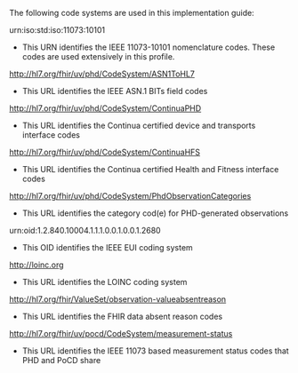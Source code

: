 The following code systems are used in this implementation guide:

urn:iso:std:iso:11073:10101
 - This URN identifies the IEEE 11073-10101 nomenclature codes. These codes are used extensively in this profile.

http://hl7.org/fhir/uv/phd/CodeSystem/ASN1ToHL7
 - This URL identifies the IEEE ASN.1 BITs field codes

http://hl7.org/fhir/uv/phd/CodeSystem/ContinuaPHD
 - This URL identifies the Continua certified device and transports interface codes

http://hl7.org/fhir/uv/phd/CodeSystem/ContinuaHFS
 - This URL identifies the Continua certified Health and Fitness interface codes

http://hl7.org/fhir/uv/phd/CodeSystem/PhdObservationCategories
 - This URL identifies the category cod(e) for PHD-generated observations


urn:oid:1.2.840.10004.1.1.1.0.0.1.0.0.1.2680
 - This OID identifies the IEEE EUI coding system

http://loinc.org
 - This URL identifies the LOINC coding system

http://hl7.org/fhir/ValueSet/observation-valueabsentreason
 - This URL identifies the FHIR data absent reason codes

http://hl7.org/fhir/uv/pocd/CodeSystem/measurement-status
 - This URL identifies the IEEE 11073 based measurement status codes that PHD and PoCD share

